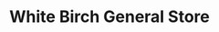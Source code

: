---
title: "White Birch General Store"
url: /bennington/white-birch-general-store/
shop: general
---